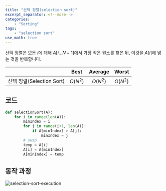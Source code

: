 ```yaml
---
title: "선택 정렬(selection sort)"
excerpt_separator: <!--more-->
categories: 
    - "Sorting"
tags: 
    - "selection sort"
use_math: true
---
```


선택 정렬은 모든 $i$에 대해 $A[i...N-1]$에서 가장 작은 원소를 찾은 뒤, 이것을 $A[i]$에 넣는 것을 반복합니다.  

|            	   		   |   Best   |  Average |   Worst  |
|--------------------------|:--------:|:--------:|:--------:|
| 선택 정렬(Selection Sort) | $O(N^2)$ | $O(N^2)$ | $O(N^2)$ |

## 코드
```python
def selectionSort(A):
    for i in range(len(A)):
        minIndex = i
        for j in range(i+1, len(A)):
            if A[minIndex] > A[j]:
                minIndex = j
        # swap
        temp = A[i]
        A[i] = A[minIndex]
        A[minIndex] = temp
```

## 동작 과정
![selection-sort-execution](https://user-images.githubusercontent.com/59808674/114840536-dd568680-9e11-11eb-91e0-3cc5a754ddac.png)
